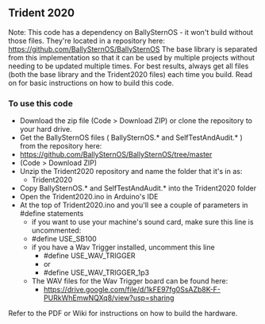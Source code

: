 ## Trident 2020

Note: This code has a dependency on BallySternOS - it won't build without those files. They're located in a repository here:
https://github.com/BallySternOS/BallySternOS
The base library is separated from this implementation so that it can be used by multiple projects without needing to be updated multiple times. For best results, always get all files (both the base library and the Trident2020 files) each time you build. Read on for basic instructions on how to build this code.


### To use this code
* Download the zip file (Code > Download ZIP) or clone the repository to your hard drive.  
* Get the BallySternOS files ( BallySternOS.* and SelfTestAndAudit.* ) from the repository here:  
 * https://github.com/BallySternOS/BallySternOS/tree/master
 * (Code > Download ZIP)
* Unzip the Trident2020 repository and name the folder that it's in as:
  * Trident2020  
* Copy BallySternOS.* and SelfTestAndAudit.* into the Trident2020 folder
* Open the Trident2020.ino in Arduino's IDE
* At the top of Trident2020.ino and you'll see a couple of parameters in #define statements
  * if you want to use your machine's sound card, make sure this line is uncommented:  
   * #define USE_SB100  
  * if you have a Wav Trigger installed, uncomment this line 
    * #define USE_WAV_TRIGGER
    * or 
    * #define USE_WAV_TRIGGER_1p3  
  * The WAV files for the Wav Trigger board can be found here:  
    * https://drive.google.com/file/d/1kFE97fg0SsAZb8K-F-PURkWhEmwNQXq8/view?usp=sharing  
    
  
Refer to the PDF or Wiki for instructions on how to build the hardware.  

